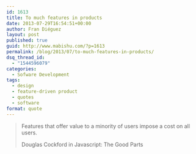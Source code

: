 ```yaml
---
id: 1613
title: To much features in products
date: 2013-07-29T16:54:51+00:00
author: Fran Diéguez
layout: post
published: true
guid: http://www.mabishu.com/?p=1613
permalink: /blog/2013/07/to-much-features-in-products/
dsq_thread_id:
  - "1544596079"
categories:
  - Sofware Development
tags:
  - design
  - feature-driven product
  - quotes
  - software
format: quote
---
```

<blockquote class="quote-format">
<p class="large-quote" >Features that offer value to a minority of users impose a cost on all users.</p>
<p class="quote-author">Douglas Cockford in Javascript: The Good Parts</p>
</blockquote>